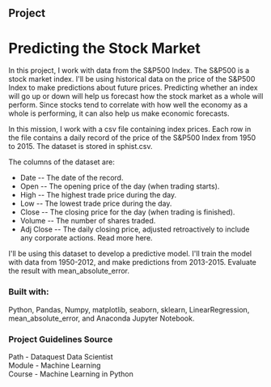 ## Project
# Predicting the Stock Market

In this project, I work with data from the S&P500 Index. The S&P500 is a stock market index. I'll be using historical data on the price of the S&P500 Index to make predictions about future prices. Predicting whether an index will go up or down will help us forecast how the stock market as a whole will perform. Since stocks tend to correlate with how well the economy as a whole is performing, it can also help us make economic forecasts.

In this mission, I work with a csv file containing index prices. Each row in the file contains a daily record of the price of the S&P500 Index from 1950 to 2015. The dataset is stored in sphist.csv.

The columns of the dataset are:
- Date -- The date of the record.
- Open -- The opening price of the day (when trading starts).
- High -- The highest trade price during the day.
- Low -- The lowest trade price during the day.
- Close -- The closing price for the day (when trading is finished).
- Volume -- The number of shares traded.
- Adj Close -- The daily closing price, adjusted retroactively to include any corporate actions. Read more here.

I'll be using this dataset to develop a predictive model. I'll train the model with data from 1950-2012, and make predictions from 2013-2015. Evaluate the result with mean_absolute_error.


### Built with:

Python, Pandas, Numpy, matplotlib, seaborn, sklearn, LinearRegression, mean_absolute_error, and Anaconda Jupyter Notebook.


### Project Guidelines Source

 Path - Dataquest Data Scientist\
 Module - Machine Learning\
 Course - Machine Learning in Python


